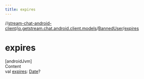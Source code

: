 ```yaml
---
title: expires
---
```

//[stream-chat-android-client](../../../index.md)/[io.getstream.chat.android.client.models](../index.md)/[BannedUser](index.md)/[expires](expires.md)



# expires  
[androidJvm]  
Content  
val [expires](expires.md): [Date](https://developer.android.com/reference/kotlin/java/util/Date.html)?  



